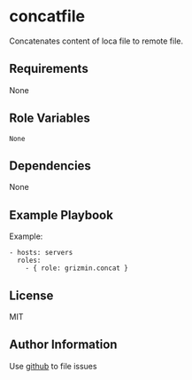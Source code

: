concatfile
===

Concatenates content of loca file to remote file.

Requirements
------------

None

Role Variables
--------------

```
None
```

Dependencies
------------

None

Example Playbook
----------------

Example:

    - hosts: servers
      roles:
        - { role: grizmin.concat }

License
-------

MIT

Author Information
------------------

Use [github](https://github.com/grizmin/ansible/concat) to file issues
